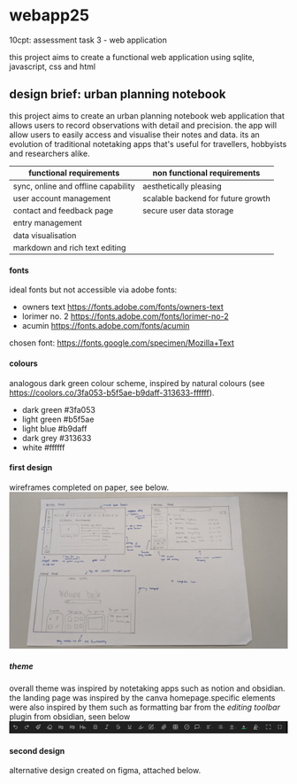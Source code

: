 # webapp25
10cpt: assessment task 3 - web application

this project aims to create a functional web application using sqlite, javascript, css and html

## design brief: urban planning notebook
this project aims to create an urban planning notebook web application that allows users to record observations with detail and precision. the app will allow users to easily access and  visualise their notes and data. its an evolution of traditional notetaking apps that's useful for travellers, hobbyists and researchers alike.


| functional requirements | non functional requirements |
| ---- | ------- |
| sync, online and offline capability  | aesthetically pleasing |
| user account management  | scalable backend for future growth | ease of use |
| contact and feedback page | secure user data storage |
| entry management  |
| data visualisation |
| markdown and rich text editing |

#### fonts
ideal fonts but not accessible via adobe fonts:
- owners text https://fonts.adobe.com/fonts/owners-text
- lorimer no. 2 https://fonts.adobe.com/fonts/lorimer-no-2
- acumin https://fonts.adobe.com/fonts/acumin 

chosen font: https://fonts.google.com/specimen/Mozilla+Text
#### colours
analogous dark green colour scheme, inspired by natural colours (see https://coolors.co/3fa053-b5f5ae-b9daff-313633-ffffff).
- dark green #3fa053
- light green #b5f5ae
- light blue #b9daff
- dark grey #313633
- white #ffffff
#### first design
wireframes completed on paper, see below.
![first wireframes](designs\first-wireframes.png)

##### theme
overall theme was inspired by notetaking apps such as notion and obsidian. the landing page was inspired by the canva homepage.specific elements were also inspired by them such as formatting bar from the *editing toolbar* plugin from obsidian, seen below
![editing toolbar inspiration](designs\editing-toolbar-inspo.png)
#### second design
alternative design created on figma, attached below.


